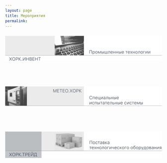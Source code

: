 ```yaml
---
layout: page
title: Мероприятия
permalink:  
---
```

<style> 
</style>
<!-- Main page-image -->
<!-- Menu image-links -->

<!--<span style="color:#132133">-->

<p> <a class="site-title" href="{{ "./_invent_cntnt/hork_invent.html" | relative_url }}"> 
    <img src="./_pics/a_01.png" style="padding-top: 10px;" 
    alt="Разработка современных промышленных технологий" 
    title="
Автоматизация технологических процессов
Встраиваемые программные средства и компоненты 
Комплексы специальных программных средств и пакетов
Конструкторская и эксплуатационная документация
Научно-исследовательские и опытно-конструкторские работы
Прикладные решения в промышленности
Производственные операции">
</a>
</p>
  <br>
  
<p> <a class="site-title" href="{{ "./_meteo_cntnt/meteo_hork.html" | relative_url }}">
    <img src="./_pics/a_02.png" style="padding-top: 35px;" 
    alt="Специальные испытательные системы" 
    title="
Испытательные климатические системы
Оборудование для механических испытаний
Специальные лабораторные установки
Комбинированные испытательные стенды
Прикладные решения для сервиса
Программыне средства испытательного оборудования">
</a>
</p>
  <br>
  
<p> <a class="site-title" href="{{ "./_trade_cntnt/hork_trade2.html" | relative_url }}"> 
    <img src="./_pics/a_03.png" style="padding-top: 35px; padding-bottom: 50px;" 
    alt="Поставки технологического оборудования" 
    title="
Технологическое оборудование
Компоненты систем управления
Материалы конструкционные">
</a>
</p>

<!-- Recources -->
